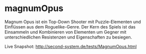 magnumOpus
==========

Magnum Opus ist ein Top-Down Shooter mit Puzzle-Elementen und Einflüssen aus dem Roguelike-Genre.
Der Kern des Spiels ist das Einsammeln und Kombinieren von Elementen um Gegner mit unterschiedlichen Resistenzen und Eigenschaften zu besiegen.

Live Snapshot: http://second-system.de/tests/MagnumOpus.html
